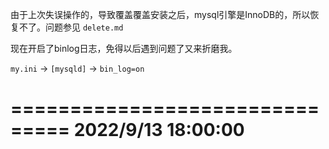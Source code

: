 由于上次失误操作的，导致覆盖覆盖安装之后，mysql引擎是InnoDB的，所以恢复不了。问题参见 `delete.md` 

现在开启了binlog日志，免得以后遇到问题了又来折磨我。

`my.ini` -> `[mysqld]` -> `bin_log=on`

===============================
2022/9/13 18:00:00           
===============================